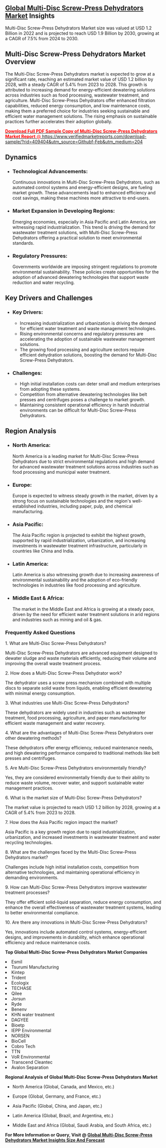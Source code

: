 <h2><a href="https://www.verifiedmarketreports.com/download-sample/?rid=409404&amp;utm_source=Githubf&amp;utm_medium=204" target="_blank">Global Multi-Disc Screw-Press Dehydrators Market</a> Insights</h2><p>Multi-Disc Screw-Press Dehydrators Market size was valued at USD 1.2 Billion in 2022 and is projected to reach USD 1.9 Billion by 2030, growing at a CAGR of 7.5% from 2024 to 2030.</p><p> <h2>Multi-Disc Screw-Press Dehydrators Market Overview</h2> <p>The Multi-Disc Screw-Press Dehydrators market is expected to grow at a significant rate, reaching an estimated market value of USD 1.2 billion by 2028, with a steady CAGR of 5.4% from 2023 to 2028. This growth is attributed to increasing demand for energy-efficient dewatering solutions across industries such as food processing, wastewater treatment, and agriculture. Multi-Disc Screw-Press Dehydrators offer enhanced filtration capabilities, reduced energy consumption, and low maintenance costs, making them a preferred choice for industries seeking sustainable and efficient water management solutions. The rising emphasis on sustainable practices further accelerates their adoption globally.</p> <p><a href="#"><p><span class=""><span style="color: #ff0000;"><strong>Download Full PDF Sample Copy of Multi-Disc Screw-Press Dehydrators Market Report</strong> @ </span><a href="https://www.verifiedmarketreports.com/download-sample/?rid=409404&amp;utm_source=Githubf-Feb&amp;utm_medium=204" target="_blank">https://www.verifiedmarketreports.com/download-sample/?rid=409404&amp;utm_source=Githubf-Feb&amp;utm_medium=204</a></span></p></a></p> <h2>Dynamics</h2> <ul> <li><h3>Technological Advancements:</h3> Continuous innovations in Multi-Disc Screw-Press Dehydrators, such as automated control systems and energy-efficient designs, are fueling market growth. These advancements lead to enhanced efficiency and cost savings, making these machines more attractive to end-users.</li> <li><h3>Market Expansion in Developing Regions:</h3> Emerging economies, especially in Asia Pacific and Latin America, are witnessing rapid industrialization. This trend is driving the demand for wastewater treatment solutions, with Multi-Disc Screw-Press Dehydrators offering a practical solution to meet environmental standards.</li> <li><h3>Regulatory Pressures:</h3> Governments worldwide are imposing stringent regulations to promote environmental sustainability. These policies create opportunities for the adoption of advanced dewatering technologies that support waste reduction and water recycling.</li> </ul> <h2>Key Drivers and Challenges</h2> <ul> <li><h3>Key Drivers:</h3> <ul> <li>Increasing industrialization and urbanization is driving the demand for efficient water treatment and waste management technologies.</li> <li>Rising environmental concerns and regulatory pressures are accelerating the adoption of sustainable wastewater management solutions.</li> <li>The growing food processing and agriculture sectors require efficient dehydration solutions, boosting the demand for Multi-Disc Screw-Press Dehydrators.</li> </ul> </li> <li><h3>Challenges:</h3> <ul> <li>High initial installation costs can deter small and medium enterprises from adopting these systems.</li> <li>Competition from alternative dewatering technologies like belt presses and centrifuges poses a challenge to market growth.</li> <li>Maintaining consistent operational efficiency in harsh industrial environments can be difficult for Multi-Disc Screw-Press Dehydrators.</li> </ul> </li> </ul> <h2>Region Analysis</h2> <ul> <li><h3>North America:</h3> North America is a leading market for Multi-Disc Screw-Press Dehydrators due to strict environmental regulations and high demand for advanced wastewater treatment solutions across industries such as food processing and municipal water treatment.</li> <li><h3>Europe:</h3> Europe is expected to witness steady growth in the market, driven by a strong focus on sustainable technologies and the region's well-established industries, including paper, pulp, and chemical manufacturing.</li> <li><h3>Asia Pacific:</h3> The Asia Pacific region is projected to exhibit the highest growth, supported by rapid industrialization, urbanization, and increasing investments in wastewater treatment infrastructure, particularly in countries like China and India.</li> <li><h3>Latin America:</h3> Latin America is also witnessing growth due to increasing awareness of environmental sustainability and the adoption of eco-friendly technologies in industries like food processing and agriculture.</li> <li><h3>Middle East & Africa:</h3> The market in the Middle East and Africa is growing at a steady pace, driven by the need for efficient water treatment solutions in arid regions and industries such as mining and oil & gas.</li> </ul> <h3>Frequently Asked Questions</h3> <p>1. What are Multi-Disc Screw-Press Dehydrators?</p> <p>Multi-Disc Screw-Press Dehydrators are advanced equipment designed to dewater sludge and waste materials efficiently, reducing their volume and improving the overall waste treatment process.</p> <p>2. How does a Multi-Disc Screw-Press Dehydrator work?</p> <p>The dehydrator uses a screw press mechanism combined with multiple discs to separate solid waste from liquids, enabling efficient dewatering with minimal energy consumption.</p> <p>3. What industries use Multi-Disc Screw-Press Dehydrators?</p> <p>These dehydrators are widely used in industries such as wastewater treatment, food processing, agriculture, and paper manufacturing for efficient waste management and water recovery.</p> <p>4. What are the advantages of Multi-Disc Screw-Press Dehydrators over other dewatering methods?</p> <p>These dehydrators offer energy efficiency, reduced maintenance needs, and high dewatering performance compared to traditional methods like belt presses and centrifuges.</p> <p>5. Are Multi-Disc Screw-Press Dehydrators environmentally friendly?</p> <p>Yes, they are considered environmentally friendly due to their ability to reduce waste volume, recover water, and support sustainable water management practices.</p> <p>6. What is the market size of Multi-Disc Screw-Press Dehydrators?</p> <p>The market value is projected to reach USD 1.2 billion by 2028, growing at a CAGR of 5.4% from 2023 to 2028.</p> <p>7. How does the Asia Pacific region impact the market?</p> <p>Asia Pacific is a key growth region due to rapid industrialization, urbanization, and increased investments in wastewater treatment and water recycling technologies.</p> <p>8. What are the challenges faced by the Multi-Disc Screw-Press Dehydrators market?</p> <p>Challenges include high initial installation costs, competition from alternative technologies, and maintaining operational efficiency in demanding environments.</p> <p>9. How can Multi-Disc Screw-Press Dehydrators improve wastewater treatment processes?</p> <p>They offer efficient solid-liquid separation, reduce energy consumption, and enhance the overall effectiveness of wastewater treatment systems, leading to better environmental compliance.</p> <p>10. Are there any innovations in Multi-Disc Screw-Press Dehydrators?</p> <p>Yes, innovations include automated control systems, energy-efficient designs, and improvements in durability, which enhance operational efficiency and reduce maintenance costs.</p> </p><p><strong>Top Global Multi-Disc Screw-Press Dehydrators Market Companies</strong></p><div data-test-id=""><p><li>Esmil</li><li> Tsurumi Manufacturing</li><li> Kintep</li><li> Trident</li><li> Ecologix</li><li> TECHASE</li><li> Qilee</li><li> Jorsun</li><li> Ryde</li><li> Benenv</li><li> KHN water treatment</li><li> DAGYEE</li><li> Bioetp</li><li> IEPP Environmental</li><li> NORSEN</li><li> BioCell</li><li> Cobro Tech</li><li> TTN</li><li> VoR Environmental</li><li> Transcend Cleantec</li><li> Avalon Separation</li></p><div><strong>Regional Analysis of&nbsp;Global Multi-Disc Screw-Press Dehydrators Market</strong></div><ul><li dir="ltr"><p dir="ltr">North America&nbsp;(Global, Canada, and Mexico, etc.)</p></li><li dir="ltr"><p dir="ltr">Europe (Global, Germany, and France, etc.)</p></li><li dir="ltr"><p dir="ltr">Asia Pacific&nbsp;(Global, China, and Japan, etc.)</p></li><li dir="ltr"><p dir="ltr">Latin America&nbsp;(Global, Brazil, and Argentina, etc.)</p></li><li dir="ltr">Middle East and Africa&nbsp;(Global, Saudi Arabia, and South Africa, etc.)</li></ul><p><strong>For More Information or Query, Visit @&nbsp;</strong><strong><a href="https://www.verifiedmarketreports.com/product/multi-disc-screw-press-dehydrators-market/?utm_source=Githubf&amp;utm_medium=204" target="_blank">Global Multi-Disc Screw-Press Dehydrators Market Insights Size And Forecast</a></strong></p></div>
